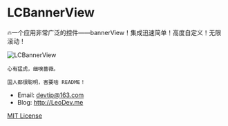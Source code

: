 # LCBannerView

🔥一个应用非常广泛的控件——bannerView！集成迅速简单！高度自定义！无限滚动！

![LCBannerView](https://github.com/LeoiOS/LCBannerView/blob/master/LCBannerViewDemo.gif)
````
心有猛虎，细嗅蔷薇。
````

````
国人都很聪明，害要啥 README！
````

* Email: <devtip@163.com>
* Blog: http://LeoDev.me

[MIT License](http://opensource.org/licenses/MIT)
